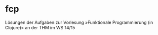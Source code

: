 fcp
===

Lösungen der Aufgaben zur Vorlesung »Funktionale Programmierung (in Clojure)« an der THM im WS 14/15
